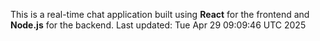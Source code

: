 This is a real-time chat application built using **React** for the frontend and **Node.js** for the backend.
Last updated: Tue Apr 29 09:09:46 UTC 2025

